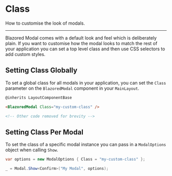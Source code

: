 # Class
How to customise the look of modals.

---

Blazored Modal comes with a default look and feel which is deliberately plain. If you want to customise how the modal looks to match the rest of your application you can set a top level class and then use CSS selectors to add custom styles. 

## Setting Class Globally

To set a global class for all modals in your application, you can set the `Class` parameter on the `BlazoredModal` component in your `MainLayout`.

```html
@inherits LayoutComponentBase

<BlazoredModal Class="my-custom-class" />

<!-- Other code removed for brevity -->
```

## Setting Class Per Modal

To set the class of a specific modal instance you can pass in a `ModalOptions` object when calling `Show`.

```csharp
var options = new ModalOptions { Class = "my-custom-class" };

_ = Modal.Show<Confirm>("My Modal", options);
```

